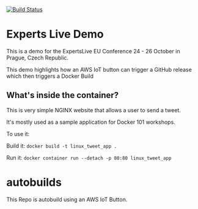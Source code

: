 [![Build Status](https://travis-ci.org/vegasbrianc/autobuilds.svg?branch=dev)](https://travis-ci.org/vegasbrianc/autobuilds)

# Experts Live Demo

This is a demo for the ExpertsLive EU Conference 24 - 26 October in Prague, Czech Republic.

This demo highlights how an AWS IoT button can trigger a GitHub release which then triggers a Docker Build

## What's inside the container?

This is very simple NGINX website that allows a user to send a tweet. 

It's mostly used as a sample application for Docker 101 workshops. 

To use it:

Build it:
`docker build -t linux_tweet_app .`

Run it:
`docker container run --detach -p 80:80 linux_tweet_app`

# autobuilds
This Repo is autobuild using an AWS IoT Button.
